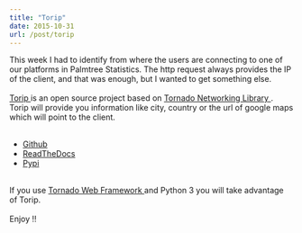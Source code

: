 ```yaml
---
title: "Torip"
date: 2015-10-31
url: /post/torip
---
```


<div class="blog-content">
 <div class="paragraph" style="text-align:left;">
  This week I had to identify from where the users are connecting to one of our platforms in Palmtree Statistics. The http request always provides the IP of the client, and that was enough, but I wanted to get something else.
 <br/>
 <br/>
 <a href="http://torip.readthedocs.org/" target="_blank">
   Torip
 </a>
  is an open source project based on
 <a href="http://www.tornadoweb.org/en/stable/networking.html" target="_blank">
   Tornado Networking Library
 </a>
  . Torip will provide you information like city, country or the url of google maps which will point to the client.
 <br/>
 <br/>
 <ul>
  <li>
   <a href="https://github.com/mendrugory/torip" target="_blank">
     Github
   </a>
   <br/>
  </li>
  <li>
   <a href="http://torip.readthedocs.org/en/latest/" target="_blank">
     ReadTheDocs
   </a>
   <br/>
  </li>
  <li>
   <a href="https://pypi.python.org/pypi/torip" target="_blank">
     Pypi
   </a>
   <br/>
  </li>
 </ul>
 <br/>
  If you use
 <a href="http://www.tornadoweb.org/en/stable/index.html" target="_blank">
   Tornado Web Framework
 </a>
  and Python 3 you will take advantage of Torip.
 <br/>
 <br/>
  Enjoy !!
 <br/>
 </div>
</div>
